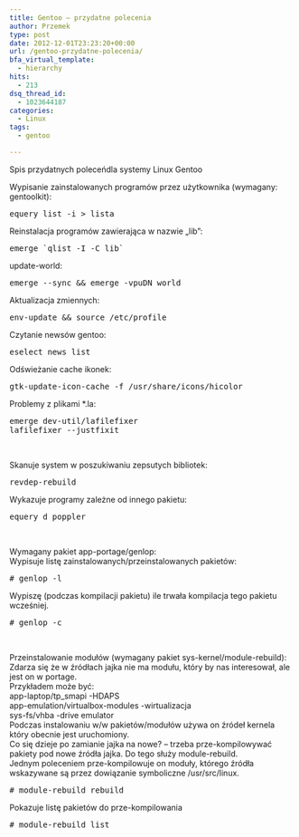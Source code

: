 ```yaml
---
title: Gentoo – przydatne polecenia
author: Przemek
type: post
date: 2012-12-01T23:23:20+00:00
url: /gentoo-przydatne-polecenia/
bfa_virtual_template:
  - hierarchy
hits:
  - 213
dsq_thread_id:
  - 1023644187
categories:
  - Linux
tags:
  - gentoo

---
```

Spis przydatnych poleceńdla systemy Linux Gentoo

<!--more-->

Wypisanie zainstalowanych programów przez użytkownika (wymagany: gentoolkit):

<pre class="lang:default highlight:0 decode:true">equery list -i &gt; lista</pre>

Reinstalacja programów zawierająca w nazwie &#8222;lib&#8221;:

<pre class="lang:default highlight:0 decode:true">emerge `qlist -I -C lib`</pre>

update-world:

<pre class="lang:default highlight:0 decode:true">emerge --sync && emerge -vpuDN world</pre>

Aktualizacja zmiennych:

<pre class="lang:default highlight:0 decode:true">env-update && source /etc/profile</pre>

Czytanie newsów gentoo:

<pre class="lang:default highlight:0 decode:true">eselect news list</pre>

Odświeżanie cache ikonek:

<pre class="lang:default highlight:0 decode:true">gtk-update-icon-cache -f /usr/share/icons/hicolor</pre>

Problemy z plikami *.la:

<pre class="lang:default highlight:0 decode:true">emerge dev-util/lafilefixer
lafilefixer --justfixit</pre>

&nbsp;

Skanuje system w poszukiwaniu zepsutych bibliotek:

<pre class="lang:default highlight:0 decode:true">revdep-rebuild</pre>

Wykazuje programy zależne od innego pakietu:

<pre class="lang:default highlight:0 decode:true">equery d poppler</pre>

&nbsp;

Wymagany pakiet app-portage/genlop:  
Wypisuje listę zainstalowanych/przeinstalowanych pakietów:

<pre class="lang:default highlight:0 decode:true"># genlop -l</pre>

Wypiszę (podczas kompilacji pakietu) ile trwała kompilacja tego pakietu wcześniej.

<pre class="lang:default highlight:0 decode:true"># genlop -c</pre>

&nbsp;

Przeinstalowanie modułów (wymagany pakiet sys-kernel/module-rebuild):  
Zdarza się że w źródłach jajka nie ma modułu, który by nas interesował, ale jest on w portage.  
Przykładem może być:  
app-laptop/tp_smapi -HDAPS  
app-emulation/virtualbox-modules -wirtualizacja  
sys-fs/vhba -drive emulator  
Podczas instalowaniu w/w pakietów/modułów używa on źródeł kernela który obecnie jest uruchomiony.  
Co się dzieje po zamianie jajka na nowe? &#8211; trzeba prze-kompilowywać pakiety pod nowe źródła jajka. Do tego służy module-rebuild.  
Jednym poleceniem prze-kompilowuje on moduły, którego źródła wskazywane są przez dowiązanie symboliczne /usr/src/linux.

<pre class="lang:default highlight:0 decode:true"># module-rebuild rebuild</pre>

Pokazuje listę pakietów do prze-kompilowania

<pre class="lang:default highlight:0 decode:true"># module-rebuild list</pre>

&nbsp;